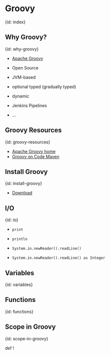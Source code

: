 # Groovy
{id: index}

## Why Groovy?
{id: why-groovy}

* [Apache Groovy](http://groovy-lang.org/)
* Open Source
* JVM-based
* optional typed (gradually typed)
* dynamic

* Jenkins Pipelines
* ...

## Groovy Resources
{id: groovy-resources}

* [Apache Groovy home](http://groovy-lang.org/)
* [Groovy on Code Maven](https://code-maven.com/groovy)

## Install Groovy
{id: install-groovy}

* [Download](http://groovy-lang.org/download.html)

## I/O
{id: io}

* `print`
* `println`

* `System.in.newReader().readLine()`
* `System.in.newReader().readLine() as Integer`

## Variables
{id: variables}

## Functions
{id: functions}

[](simple_function.groovy)

## Scope in Groovy
{id: scope-in-groovy}

[](scope_1.groovy)

def !
